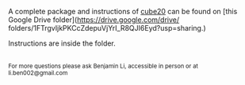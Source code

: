 A complete package and instructions of [cube20](cube20.org) can be
found on [this Google Drive folder](https://drive.google.com/drive/
folders/1FTrgvIjkPKCcZdepuVjYrI_R8QJI6Eyd?usp=sharing.)

Instructions are inside the folder.

<br>
<sub>For more questions please ask Benjamin Li, accessible in person or at
li.ben002@gmail.com</sub>
